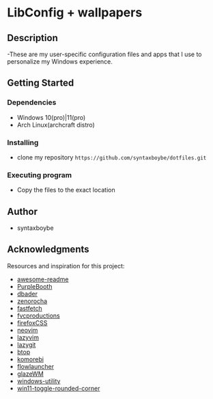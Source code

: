 # LibConfig + wallpapers

## Description

-These are my user-specific configuration files and apps that I use to personalize my Windows experience.

## Getting Started

### Dependencies

- Windows 10(pro)|11(pro)
- Arch Linux(archcraft distro)

### Installing

- clone my repository
  `https://github.com/syntaxboybe/dotfiles.git`

### Executing program

- Copy the files to the exact location

## Author

- syntaxboybe

## Acknowledgments

Resources and inspiration for this project:

- [awesome-readme](https://github.com/matiassingers/awesome-readme)
- [PurpleBooth](https://gist.github.com/PurpleBooth/109311bb0361f32d87a2)
- [dbader](https://github.com/dbader/readme-template)
- [zenorocha](https://gist.github.com/zenorocha/4526327)
- [fastfetch](https://github.com/fastfetch-cli/fastfetch)
- [fvcproductions](https://gist.github.com/fvcproductions/1bfc2d4aecb01a834b46)
- [firefoxCSS](https://firefoxcss-store.github.io/)
- [neovim](https://neovim.io/)
- [lazyvim](https://www.lazyvim.org)
- [lazygit](https://github.com/jesseduffield/lazygit)
- [btop](https://github.com/aristocratos/btop4win)
- [komorebi](https://lgug2z.github.io/komorebi/)
- [flowlauncher](https://www.flowlauncher.com/)
- [glazeWM](https://github.com/glzr-io/glazewm)
- [windows-utility](https://github.com/ChrisTitusTech/winutil)
- [win11-toggle-rounded-corner](https://github.com/oberrich/win11-toggle-rounded-corners)
